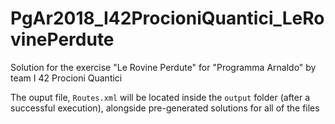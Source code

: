 # PgAr2018_I42ProcioniQuantici_LeRovinePerdute

Solution for the exercise "Le Rovine Perdute" for "Programma Arnaldo" by team I 42 Procioni Quantici

The ouput file, `Routes.xml` will be located inside the `output` folder (after a successful execution), alongside pre-generated solutions for all of the files
